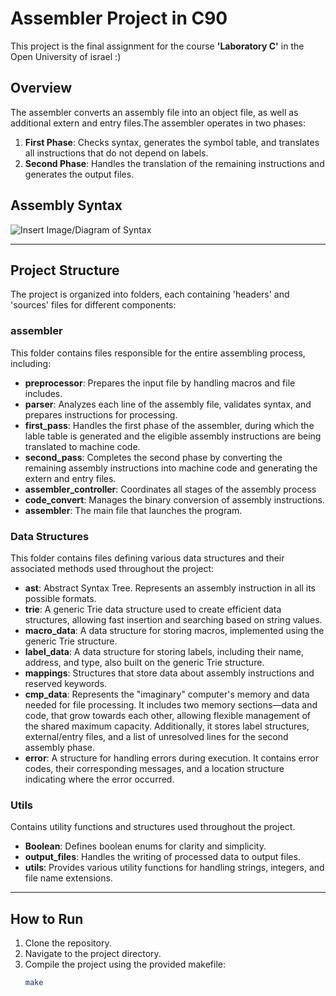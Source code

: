 # Assembler Project in C90

This project is the final assignment for the course **'Laboratory C'** in the Open University of israel :)

## Overview
The assembler converts an assembly file into an object file, as well as additional extern and entry files.The assembler operates in two phases:
1. **First Phase**: Checks syntax, generates the symbol table, and translates all instructions that do not depend on labels.
2. **Second Phase**: Handles the translation of the remaining instructions and generates the output files.

## Assembly Syntax

![Insert Image/Diagram of Syntax](path_to_image)

---

## Project Structure

The project is organized into folders, each containing 'headers' and 'sources' files for different components:

### assembler
This folder contains files responsible for the entire assembling process, including:

- **preprocessor**: Prepares the input file by handling macros and file includes.
- **parser**: Analyzes each line of the assembly file, validates syntax, and prepares instructions for processing.
- **first_pass**: Handles the first phase of the assembler, during which the lable table is generated and the eligible assembly instructions are being translated to machine code.
- **second_pass**:  Completes the second phase by converting the remaining assembly instructions into machine code and generating the extern and entry files.
- **assembler_controller**: Coordinates all stages of the assembly process
- **code_convert**: Manages the binary conversion of assembly instructions.
- **assembler**: The main file that launches the program.

### Data Structures
This folder contains files defining various data structures and their associated methods used throughout the project:

- **ast**: Abstract Syntax Tree. Represents an assembly instruction in all its possible formats.
- **trie**: A generic Trie data structure used to create efficient data structures, allowing fast insertion and searching based on string values.
- **macro_data**: A data structure for storing macros, implemented using the generic Trie structure.
- **label_data**: A data structure for storing labels, including their name, address, and type, also built on the generic Trie structure.
- **mappings**: Structures that store data about assembly instructions and reserved keywords.
- **cmp_data**: Represents the "imaginary" computer's memory and data needed for file processing. It includes two memory sections—data and code, that grow towards each other, allowing flexible management of the shared maximum capacity. Additionally, it stores label structures, external/entry files, and a list of unresolved lines for the second assembly phase.
- **error**: A structure for handling errors during execution. It contains error codes, their corresponding messages, and a location structure indicating where the error occurred.

### Utils
Contains utility functions and structures used throughout the project.

- **Boolean**: Defines boolean enums for clarity and simplicity. 
- **output_files**: Handles the writing of processed data to output files.
- **utils**: Provides various utility functions for handling strings, integers, and file name extensions.


---

## How to Run
1. Clone the repository.
2. Navigate to the project directory.
3. Compile the project using the provided makefile:
   ```bash
   make
